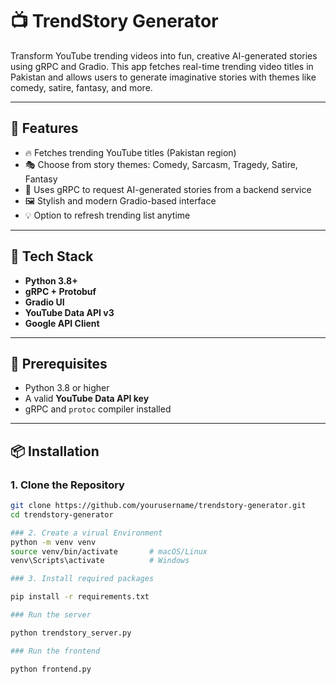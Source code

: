 # 📺 TrendStory Generator

Transform YouTube trending videos into fun, creative AI-generated stories using gRPC and Gradio. This app fetches real-time trending video titles in Pakistan and allows users to generate imaginative stories with themes like comedy, satire, fantasy, and more.

---

## 🚀 Features

- 🔥 Fetches trending YouTube titles (Pakistan region)
- 🎭 Choose from story themes: Comedy, Sarcasm, Tragedy, Satire, Fantasy
- 🤖 Uses gRPC to request AI-generated stories from a backend service
- 🖼️ Stylish and modern Gradio-based interface
- 💡 Option to refresh trending list anytime

---

## 🧰 Tech Stack

- **Python 3.8+**
- **gRPC + Protobuf**
- **Gradio UI**
- **YouTube Data API v3**
- **Google API Client**


---

## 🔧 Prerequisites

- Python 3.8 or higher
- A valid **YouTube Data API key**
- gRPC and `protoc` compiler installed

---

## 📦 Installation

### 1. Clone the Repository

```bash
git clone https://github.com/yourusername/trendstory-generator.git
cd trendstory-generator

### 2. Create a virual Environment
python -m venv venv
source venv/bin/activate       # macOS/Linux
venv\Scripts\activate          # Windows

### 3. Install required packages

pip install -r requirements.txt

### Run the server

python trendstory_server.py

### Run the frontend

python frontend.py

